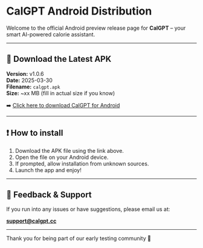 # CalGPT Android Distribution

Welcome to the official Android preview release page for **CalGPT** – your smart AI-powered calorie assistant.

---

## 📲 Download the Latest APK

**Version:** v1.0.6  
**Date:** 2025-03-30  
**Filename:** `calgpt.apk`  
**Size:** ~xx MB (fill in actual size if you know)

➡️ [Click here to download CalGPT for Android](https://github.com/akashicbot/calgpt-distribution/releases/download/v1.0.6/calgpt.apk)

---

## ❗ How to install

1. Download the APK file using the link above.
2. Open the file on your Android device.
3. If prompted, allow installation from unknown sources.
4. Launch the app and enjoy!

---

## 📧 Feedback & Support

If you run into any issues or have suggestions, please email us at:

**support@calgpt.cc**

---

Thank you for being part of our early testing community 🙌
